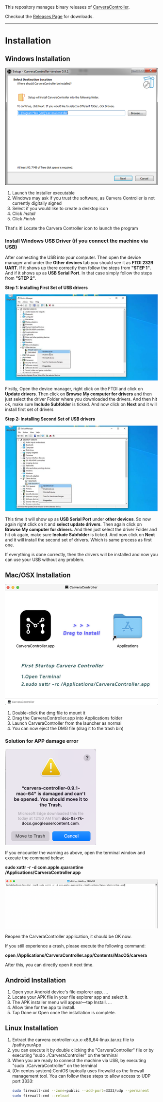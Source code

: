 This repository manages binary releases of [CarveraController](https://www.makera.com). 

Checkout the [Releases Page](https://github.com/MakeraInc/CarveraController/releases) for downloads.

----

# Installation


## Windows Installation
![Windows Setup](/img/Windows-Setup.png)

1. Launch the installer executable
2. Windows may ask if you trust the software, as Carvera Controller is not currently digitally signed
3. Select if you would like to create a desktop icon
4. Click *Install*
5. Click *Finish*

That's it! Locate the Carvera Controller icon to launch the program

### Install Windows USB Driver (if you connect the machine via USB)

After connecting the USB into your computer. Then open the device manager and under the **Other devices** tab you should see it as **FTDI 232R UART**. If it shows up there correctly then follow the steps from **"STEP 1"**. And if it shows up as **USB Serial Port**. In that case simply follow the steps from **"STEP 2"**.

**Step 1: Installing First Set of USB drivers**

![USB Driver Setup1](/img/USB-Driver-Setup-1.png)

Firstly, Open the device manager, right click on the FTDI and click on **Update drivers**. Then click on **Browse My computer for drivers** and then just select the driver Folder where you downloaded the drivers. And then hit ok, make sure **Include Subfolder** is ticked. And now click on **Next** and it will install first set of drivers

**Step 2: Installing Second Set of USB drivers**

![USB Driver Setup2](/img/USB-Driver-Setup-2.png)

This time it will show up as **USB Serial Port** under **other devices**. So now again right click on it and **select update drivers**. Then again click on **Browse My computer for drivers**. And then just select the driver Folder and hit ok again, make sure **Include Subfolder** is ticked. And now click on **Next** and it will install the second set of drivers. Which is same process as first one. 

If everything is done correctly, then the drivers will be installed and now you can use your USB without any problem.

## Mac/OSX Installation
![Mac OS Setup](/img/Mac-Setup2.png)

1. Double-click the dmg file to mount it 
2. Drag the CarveraController.app into Applications folder
3. Launch CarveraController from the launcher as normal
4. You can now eject the DMG file (drag it to the trash bin)

### Solution for APP damage error
![APP Damage](/img/APP-Damage-Error.png)

If you encounter the warning as above, open the terminal window and execute the command below:

**sudo xattr -r -d com.apple.quarantine /Applications/CarveraController.app**

![APP Damage Solution](/img/APP-Damage-solution.png)

Reopen the CarveraController application, it should be OK now.

If you still experience a crash, please execute the following command:

**open /Applications/CarveraController.app/Contents/MacOS/carvera**

After this, you can directly open it next time.


## Android Installation

1. Open your Android device's file explorer app. ...
2. Locate your APK file in your file explorer app and select it.
3. The APK installer menu will appear—tap Install. ...
4. Allow time for the app to install.
5. Tap Done or Open once the installation is complete.

## Linux Installation
1. Extract the carvera controller-x.x.x-x86_64-linux.tar.xz file to /path/yourApp
2. you can execute it by double clicking the "CarveraController" file or by executing "sudo ./CarveraController" on the terminal
3. When you are ready to connect the machine via USB, by executing "sudo ./CarveraController" on the terminal
4. (On centos system):CentOS typically uses firewalld as the firewall management tool.
   You can follow these steps to allow access to UDP port 3333:
   ```bash
   sudo firewall-cmd --zone=public --add-port=3333/udp --permanent
   sudo firewall-cmd --reload


